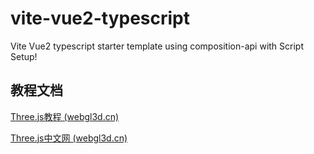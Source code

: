 # vite-vue2-typescript

Vite Vue2 typescript starter template using composition-api with Script Setup!

## 教程文档

[Three.js教程 (webgl3d.cn)](http://www.webgl3d.cn/Three.js/)



[Three.js中文网 (webgl3d.cn)](http://www.webgl3d.cn/pages/aac9ab/)